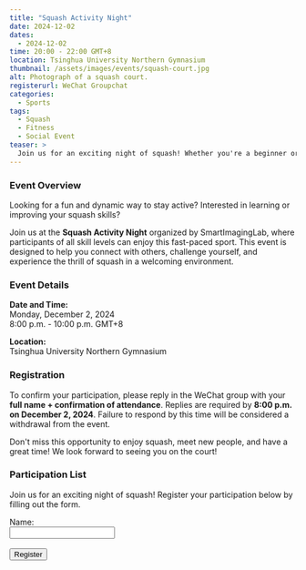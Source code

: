 ```yaml
---
title: "Squash Activity Night"  
date: 2024-12-02  
dates:  
  - 2024-12-02  
time: 20:00 - 22:00 GMT+8
location: Tsinghua University Northern Gymnasium  
thumbnail: /assets/images/events/squash-court.jpg  
alt: Photograph of a squash court.  
registerurl: WeChat Groupchat  
categories:  
  - Sports  
tags:  
  - Squash  
  - Fitness  
  - Social Event  
teaser: >  
  Join us for an exciting night of squash! Whether you're a beginner or a seasoned player, this event offers a great opportunity to enjoy the game, meet new people, and stay active.
---
```


### Event Overview  
Looking for a fun and dynamic way to stay active? Interested in learning or improving your squash skills?  

Join us at the **Squash Activity Night** organized by SmartImagingLab, where participants of all skill levels can enjoy this fast-paced sport. This event is designed to help you connect with others, challenge yourself, and experience the thrill of squash in a welcoming environment.  

### Event Details  
**Date and Time:**  
Monday, December 2, 2024  
8:00 p.m. - 10:00 p.m. GMT+8

**Location:**  
Tsinghua University Northern Gymnasium  

### Registration  
To confirm your participation, please reply in the WeChat group with your **full name + confirmation of attendance**. Replies are required by **8:00 p.m. on December 2, 2024**. Failure to respond by this time will be considered a withdrawal from the event.  

Don't miss this opportunity to enjoy squash, meet new people, and have a great time! We look forward to seeing you on the court!  

### Participation List
Join us for an exciting night of squash! Register your participation below by filling out the form.

<form action="/submit_registration" method="POST">
  <label for="name">Name:</label><br>
  <input type="text" id="name" name="name" required><br><br>

  <input type="submit" value="Register">
</form>